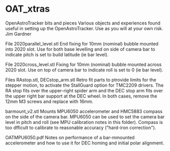 # OAT_xtras
OpenAstroTracker bits and pieces
Various objects and experiences found useful in setting up the OpenAstroTracker.
Use as you will at your own risk.
Jim Gardner

File 2020parallel_level.stl
End fixing for 10mm (nominal) bubble mounted into 2020 slot.
Use for both base levelling and on side of camera bar to indicate pitch is set to build latitude (ie bar level).

File 2020cross_level.stl
Fixing for 10mm (nominal) bubble mounted across 2020 slot.
Use on top of camera bar to indicate roll is set to 0 (ie bar level).

Files RAstop.stl, DECstop_arm.stl
Retro fit parts to ptrovide limits for the stepper motion, to activate the StallGuard option for TMC2209 drivers.
The RA stop fits over the upper-right spider arm and the DEC stop arm fits over the upper right bar support at the DEC wheel. In both cases, remove the 12mm M3 screws and replace with 16mm.

barmount_v2.stl
Mounts MPU6050 accelerometer and HMC5883 compass on the side of the camera bar. MPU6050 can be used to set the camera bar level in pitch and roll (see MPU calibration notes in this folder). Compass is too dfficult to calibrate to reasonable accuracy ("hard-iron correction").

OATMPU6050.pdf
Notes on performance of a bar-mmounted accelerometer and how to use it for DEC homing and initial polar alignment.



